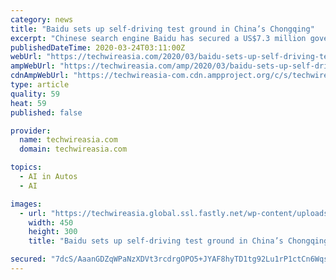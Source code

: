 ```yaml
---
category: news
title: "Baidu sets up self-driving test ground in China’s Chongqing"
excerpt: "Chinese search engine Baidu has secured a US$7.3 million government contract to build autonomous vehicle testing facilities in the Chinese municipality of Chongqing. Based in the district of YongChuan, the 20-kilometer-square testing ground will come fully equipped with vehicle-to-road communication technology. Baidu plans to build road ..."
publishedDateTime: 2020-03-24T03:11:00Z
webUrl: "https://techwireasia.com/2020/03/baidu-sets-up-self-driving-test-ground-in-chinas-chongqing/"
ampWebUrl: "https://techwireasia.com/amp/2020/03/baidu-sets-up-self-driving-test-ground-in-chinas-chongqing/"
cdnAmpWebUrl: "https://techwireasia-com.cdn.ampproject.org/c/s/techwireasia.com/amp/2020/03/baidu-sets-up-self-driving-test-ground-in-chinas-chongqing/"
type: article
quality: 59
heat: 59
published: false

provider:
  name: techwireasia.com
  domain: techwireasia.com

topics:
  - AI in Autos
  - AI

images:
  - url: "https://techwireasia.global.ssl.fastly.net/wp-content/uploads/2020/03/000_1BR36V-450x300.jpg"
    width: 450
    height: 300
    title: "Baidu sets up self-driving test ground in China’s Chongqing"

secured: "7dcS/AaanGDZqWPaNzXDVt3rcdrgOPO5+JYAF8hyTD1tg92Lu1rP1ctCn6Wqs6xsiqJlcdspeBQf2yd7fnumAAYZ5ItHbSMbZXfWDMbWyOUK09lFBrjDczwYqGpsX7CCdHslIWW3kbZRHU1bU2q2/Zzh4iceq2Gti1Ccx9O16MNek4ysu4n5FT6vxGLCqkl2zGxtLV7ew16C/dmrdq2SaFOA+qcEX5xfpQoolB0jg73op3i/rigqTSNg+xyZH5kiQWMyoyBya/KSCVJgpO/go3apyzhzOTKf0fH2WhKSRelJc+IaEhfO2X6a798tzRp3;ThJQIBis9UBNtw+Hl3r7+Q=="
---
```


